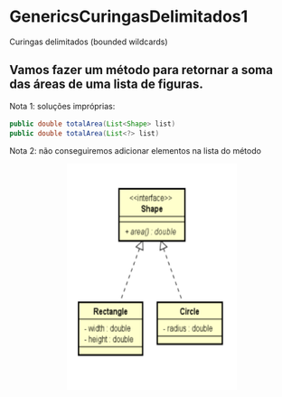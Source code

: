 # GenericsCuringasDelimitados1
Curingas delimitados (bounded wildcards)

## Vamos fazer um método para retornar a soma das áreas de uma lista de figuras.

Nota 1: soluções impróprias:
```java
public double totalArea(List<Shape> list)
public double totalArea(List<?> list)
```
Nota 2: não conseguiremos adicionar elementos na lista do método

<p align="center">
    <img align="center" alt="uml" src="uml.png" width="300" height="400" />
</p>

